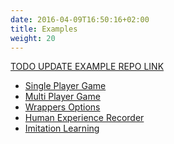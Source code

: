 ```yaml
---
date: 2016-04-09T16:50:16+02:00
title: Examples
weight: 20
---
```


<a href="https://github.com/diambra/DIAMBRAenvironment" target="_blank">TODO UPDATE EXAMPLE REPO LINK</a>

- <a href="/gettingstarted/examples/singleplayergame/">Single Player Game</a>
- <a href="/gettingstarted/examples/multiplayergame/">Multi Player Game</a>
- <a href="/gettingstarted/examples/wrappersoptions/">Wrappers Options</a>
- <a href="/gettingstarted/examples/humanexperiencerecorder/">Human Experience Recorder</a>
- <a href="/gettingstarted/examples/imitationlearning/">Imitation Learning</a>
 
